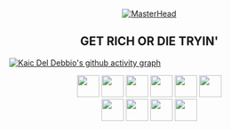 <div align="center">
  
[![MasterHead](https://cdn3.emoji.gg/emojis/9588-cash.gif)](https://rishavchanda.io)
  
</div>

<div>
  <h2 align="center">GET RICH OR DIE TRYIN'</h2>
</div>

[![Kaic Del Debbio's github activity graph](https://github-readme-activity-graph.vercel.app/graph?username=kaicdeldebbio&bg_color=000000&color=15e5a6&line=07e9a5&point=0a855c&area=true&hide_border=true)](https://github.com/ashutosh00710/github-readme-activity-graph)


<div align="center" style="display: inline_block">
  <img height="40" width="40" src="https://cdn.jsdelivr.net/gh/devicons/devicon@latest/icons/javascript/javascript-original.svg" />
  <img height="40" width="40" src="https://cdn.jsdelivr.net/gh/devicons/devicon@latest/icons/typescript/typescript-original.svg" />
  <img height="40" width="40" src="https://cdn.jsdelivr.net/gh/devicons/devicon@latest/icons/react/react-original.svg" />
  <img height="40" width="40" src="https://cdn.jsdelivr.net/gh/devicons/devicon@latest/icons/html5/html5-original.svg" />
  <img height="40" width="40"  src="https://cdn.jsdelivr.net/gh/devicons/devicon@latest/icons/css3/css3-original.svg" />
  <img height="40" width="40" src="https://cdn.jsdelivr.net/gh/devicons/devicon@latest/icons/python/python-original.svg" />
  <br>
  <img  height="40" width="40" src="https://cdn.jsdelivr.net/gh/devicons/devicon@latest/icons/photoshop/photoshop-original.svg" />
  <img height="40" width="40" src="https://cdn.jsdelivr.net/gh/devicons/devicon@latest/icons/premierepro/premierepro-original.svg" />
  <img height="40" width="40" src="https://cdn.jsdelivr.net/gh/devicons/devicon@latest/icons/aftereffects/aftereffects-original.svg" />
  <img height="40" width="40" src="https://cdn.jsdelivr.net/gh/devicons/devicon@latest/icons/illustrator/illustrator-plain.svg" />
</div>

<br>

